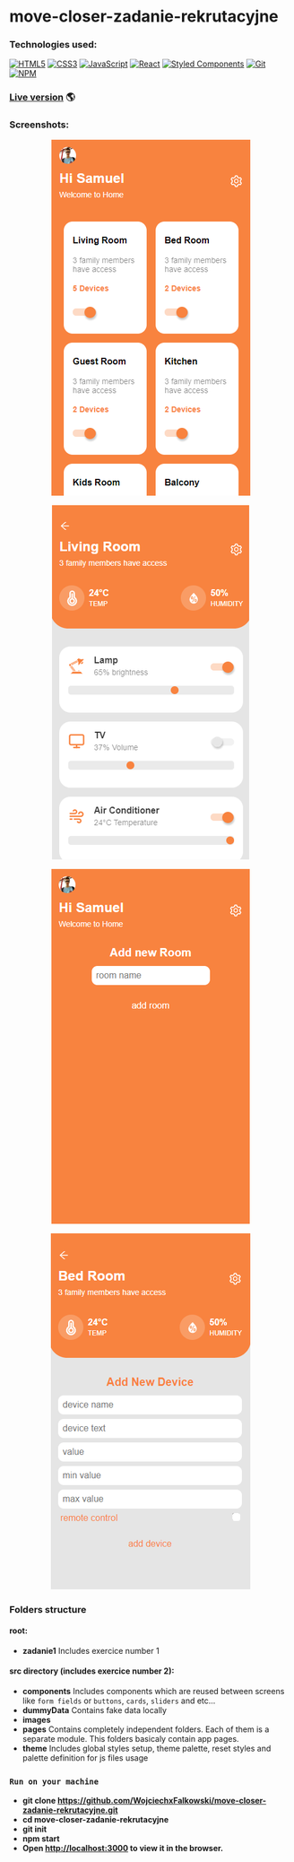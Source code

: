 # move-closer-zadanie-rekrutacyjne

### Technologies used:

[![HTML5](https://img.shields.io/badge/-HTML5-E34F26?style=flat-square&logo=html5&logoColor=white)]()
[![CSS3](https://img.shields.io/badge/-CSS3-1572B6?style=flat-square&logo=css3)]()
[![JavaScript](https://img.shields.io/badge/-JavaScript-yellow?style=flat-square&logo=javascript&logoColor=white)]()
[![React](https://img.shields.io/badge/-React-61DAFB?style=flat-square&logo=react&logoColor=white)]()
[![Styled Components](https://img.shields.io/badge/-StyledComponents-orange?style=flat-square&logo=Styled-Components&logoColor=white)]()
[![Git](https://img.shields.io/badge/-Git-F05032?style=flat-square&logo=git&logoColor=white)]()
[![NPM](https://img.shields.io/badge/-NPM-CB3837?style=flat-square&logo=npm&logoColor=white)]()

### [Live version](https://wojciechxfalkowski.github.io/move-closer-zadanie-rekrutacyjne/) 🌎

### Screenshots:

<p align="center">
  <img src="https://github.com/WojciechxFalkowski/move-closer-zadanie-rekrutacyjne/blob/main/screenshots/home.png?raw=true" alt="Home page"/>
</p>
<p align="center">
  <img src="https://github.com/WojciechxFalkowski/move-closer-zadanie-rekrutacyjne/blob/main/screenshots/room.png?raw=true" alt="Room page"/>
</p>
<p align="center">
  <img src="https://github.com/WojciechxFalkowski/move-closer-zadanie-rekrutacyjne/blob/main/screenshots/add-room.png?raw=true" alt="Add room"/>
</p>
<p align="center">
  <img src="https://github.com/WojciechxFalkowski/move-closer-zadanie-rekrutacyjne/blob/main/screenshots/add-device.png?raw=true" alt="Add device"/>
</p>

### Folders structure

#### root:

- **zadanie1**
  Includes exercice number 1

#### src directory (includes exercice number 2):

- **components**
  Includes components which are reused between screens like `form fields` or `buttons`, `cards`, `sliders` and etc...
- **dummyData**
  Contains fake data locally
- **images**
- **pages**
  Contains completely independent folders. Each of them is a separate module. This folders basicaly contain app pages.
- **theme**
  Includes global styles setup, theme palette, reset styles and palette definition for js files usage

### `Run on your machine`

- **git clone https://github.com/WojciechxFalkowski/move-closer-zadanie-rekrutacyjne.git**
- **cd move-closer-zadanie-rekrutacyjne**
- **git init**
- **npm start**
- **Open [http://localhost:3000](http://localhost:3000) to view it in the browser.**
